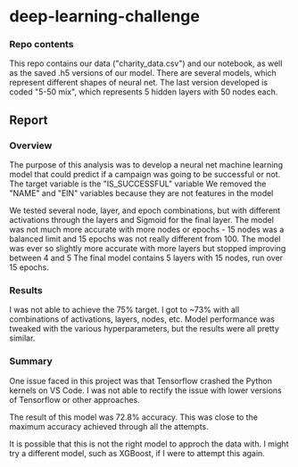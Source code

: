 # deep-learning-challenge

### Repo contents

This repo contains our data ("charity_data.csv") and our notebook, as well as the saved .h5 versions of our model.
There are several models, which represent different shapes of neural net.
The last version developed is coded "5-50 mix", which represents 5 hidden layers with 50 nodes each.

## Report

### Overview
The purpose of this analysis was to develop a neural net machine learning model that could predict if a campaign was going to be successful or not.
The target variable is the "IS_SUCCESSFUL" variable
We removed the "NAME" and "EIN" variables because they are not features in the model

We tested several node, layer, and epoch combinations, but with different activations through the layers and Sigmoid for the final layer.
The model was not much more accurate with more nodes or epochs - 15 nodes was a balanced limit and 15 epochs was not really different from 100.
The model was ever so slightly more accurate with more layers but stopped improving between 4 and 5
The final model contains 5 layers with 15 nodes, run over 15 epochs.

### Results

I was not able to achieve the 75% target. I got to ~73% with all combinations of activations, layers, nodes, etc.
Model performance was tweaked with the various hyperparameters, but the results were all pretty similar.

### Summary

One issue faced in this project was that Tensorflow crashed the Python kernels on VS Code. I was not able to rectify the issue with lower versions of Tensorflow or other approaches.

The result of this model was 72.8% accuracy. This was close to the maximum accuracy achieved through all the attempts.

It is possible that this is not the right model to approch the data with. I might try a different model, such as XGBoost, if I were to attempt this again.